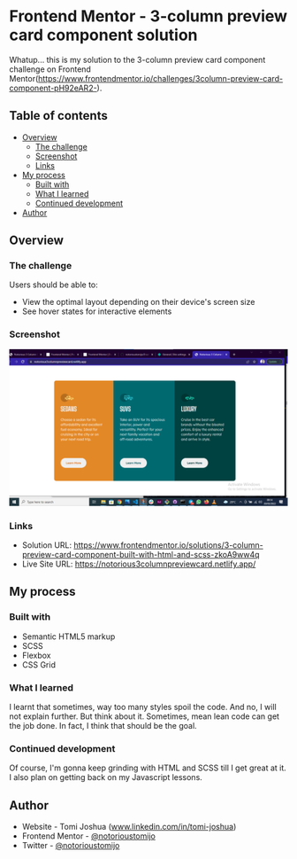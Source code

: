 # Frontend Mentor - 3-column preview card component solution

Whatup... this is my solution to the 3-column preview card component challenge on Frontend Mentor(https://www.frontendmentor.io/challenges/3column-preview-card-component-pH92eAR2-). 

## Table of contents

- [Overview](#overview)
  - [The challenge](#the-challenge)
  - [Screenshot](#screenshot)
  - [Links](#links)
- [My process](#my-process)
  - [Built with](#built-with)
  - [What I learned](#what-i-learned)
  - [Continued development](#continued-development)
- [Author](#author)




## Overview

### The challenge

Users should be able to:

- View the optimal layout depending on their device's screen size
- See hover states for interactive elements

### Screenshot

![](images/screenshot.png)


### Links

- Solution URL: https://www.frontendmentor.io/solutions/3-column-preview-card-component-built-with-html-and-scss-zkoA9ww4q
- Live Site URL: https://notorious3columnpreviewcard.netlify.app/

## My process

### Built with

- Semantic HTML5 markup
- SCSS
- Flexbox
- CSS Grid


### What I learned

I learnt that sometimes, way too many styles spoil the code. And no, I will not explain further. But think about it. Sometimes, mean lean code can get the job done. In fact, I think that should be the goal.

### Continued development

Of course, I'm gonna keep grinding with HTML and SCSS till I get great at it. I also plan on getting back on my Javascript lessons.


## Author

- Website - Tomi Joshua (www.linkedin.com/in/tomi-joshua)
- Frontend Mentor - [@notorioustomijo](https://www.frontendmentor.io/profile/notorioustomijo)
- Twitter - [@notorioustomijo](https://www.twitter.com/notorioustomijo)


